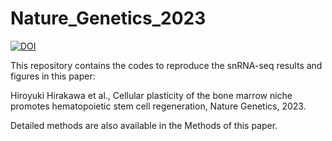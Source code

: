 # Nature_Genetics_2023


[![DOI](https://zenodo.org/badge/678196460.svg)](https://zenodo.org/badge/latestdoi/678196460)


This repository contains the codes to reproduce the snRNA-seq results and figures in this paper:

Hiroyuki Hirakawa et al., Cellular plasticity of the bone marrow niche promotes hematopoietic stem cell regeneration, Nature Genetics, 2023.

Detailed methods are also available in the Methods of this paper. 
